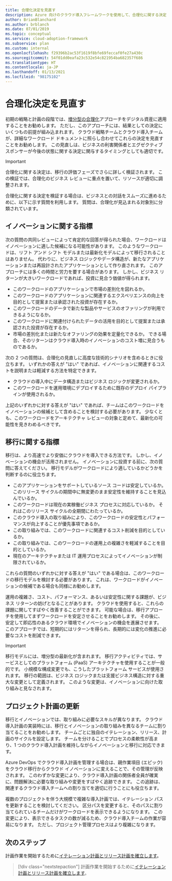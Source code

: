 ```yaml
---
title: 合理化決定を見直す
description: Azure 向けのクラウド導入フレームワークを使用して、合理化に関する決定を再確認し、企業との対話をスムーズに進めるための準備を行う方法について学習します。
author: BrianBlanchard
ms.author: brblanch
ms.date: 07/01/2019
ms.topic: conceptual
ms.service: cloud-adoption-framework
ms.subservice: plan
ms.custom: internal
ms.openlocfilehash: f29396b2ac53f1619f8bfe69feccaf0fe27a430c
ms.sourcegitcommit: 54f01dd0eafa23c532e54c821954ba682357f686
ms.translationtype: HT
ms.contentlocale: ja-JP
ms.lasthandoff: 01/13/2021
ms.locfileid: "98175102"
---
```

# <a name="review-rationalization-decisions"></a>合理化決定を見直す

初期の戦略と計画の段階では、[増分型の合理化](../digital-estate/rationalize.md#incremental-rationalization)アプローチをデジタル資産に適用することをお勧めします。 ただし、このアプローチには、結果としての決定にいくつもの前提が組み込まれます。 クラウド戦略チームとクラウド導入チームが、詳細なワークロード ドキュメントに照らし合わせてこれらの決定を見直すことをお勧めします。 この見直しは、ビジネスの利害関係者とエグゼクティブ スポンサーが今後の状態に関する決定に関与するタイミングとしても適切です。

> [!IMPORTANT]
> 合理化に関する決定は、移行の評価フェーズでさらに詳しく検証されます。 この検証では、合理化のビジネス レビューに重点を置いて、リソースが適切に調整されます。

合理化に関する決定を検証する場合は、ビジネスとの対話をスムーズに進めるために、以下に示す質問を利用します。 質問は、合理化が見込まれる対象別に分類されています。

## <a name="innovation-indicators"></a>イノベーションに関する指標

次の質問の共同レビューによって肯定的な回答が得られた場合、ワークロードはイノベーションに適した候補になる可能性があります。 このようなワークロードは、リフト アンド シフト モデルまたは最新化モデルによって移行されることはありません。 代わりに、ビジネス ロジックやデータ構造が、新たなアプリケーションまたは再設計されたアプリケーションとして作り直されます。 このアプローチには多くの時間と労力を要する場合があります。 しかし、ビジネス リターンが大きいワークロードであれば、投資に見合う価値が得られます。

- このワークロードのアプリケーションで市場の差別化を図れるか。
- このワークロードのアプリケーションに関連するエクスペリエンスの向上を目的として提案または承認された投資が存在するか。
- このワークロードのデータで新たな製品やサービスのオファリングが利用できるようになるか。
- このワークロードに関連付けられたデータの活用を目的として提案または承認された投資が存在するか。
- 市場の差別化または新たなオファリングの効果を定量化できるか。 できる場合、そのリターンはクラウド導入時のイノベーションのコスト増に見合うものであるか。

次の 2 つの質問は、合理化の見直しに高度な技術的シナリオを含めるときに役立ちます。 いずれかの答えが "はい" であれば、イノベーションに関連するコストを説明または軽減する方法を特定できます。

- クラウドの導入中にデータ構造またはビジネス ロジックが変更されるか。
- このワークロードを運用環境にデプロイするために既存のデプロイ パイプラインが使用されるか。

上記のいずれかに対する答えが "はい" であれば、チームはこのワークロードをイノベーションの候補として含めることを検討する必要があります。 少なくとも、このワークロードをアーキテクチャ レビューの対象と定めて、最新化の可能性を見きわめるべきです。

## <a name="migration-indicators"></a>移行に関する指標

移行は、より高速でより安価にクラウドを導入できる方法です。 しかし、イノベーションの機会が活用されません。 イノベーションに投資する前に、次の質問に答えてください。 移行モデルがワークロードにより適しているかどうかを判断するのに役立ちます。

- このアプリケーションをサポートしているソース コードは安定しているか。 このリリース サイクルの期間中に無変更のまま安定性を維持することを見込んでいるか。
- このワークロードは現在の実稼働ビジネス プロセスに対応しているか。 それはこのリリース サイクルの全期間にわたっているか。
- このクラウド導入の取り組みにより、このワークロードの安定性とパフォーマンスが向上することが優先事項であるか。
- この取り組みでは、このワークロードに関連するコスト削減を目的としているか。
- この取り組みでは、このワークロードの運用上の複雑さを軽減することを目的としているか。
- 現在のアーキテクチャまたは IT 運用プロセスによってイノベーションが制限されているか。

これらの質問のいずれかに対する答えが "はい" である場合は、このワークロードの移行モデルを検討する必要があります。 これは、ワークロードがイノベーションの候補である場合も同様にお勧めします。

運用の複雑さ、コスト、パフォーマンス、あるいは安定性に関する課題が、ビジネス リターンの妨げとなることがあります。 クラウドを使用すると、これらの課題に関してすばやく改善することができます。 可能な場合は、移行アプローチを使用してまずワークロードを安定させることをお勧めします。 その後に、安定して即応性のあるクラウド環境でイノベーションの機会を進展させます。 このアプローチでは、短期的にはリターンを得られ、長期的には変化の推進に必要なコストを削減できます。

> [!IMPORTANT]
> 移行モデルには、増分型の最新化が含まれます。 移行アクティビティでは、サービスとしてのプラットフォーム (PaaS) アーキテクチャを使用することが一般的です。 小規模な構成変更でも、こうしたプラットフォーム サービスが使用されます。 移行の範囲は、ビジネス ロジックまたは支援ビジネス構造に対する重大な変更として定義されます。 このような変更は、イノベーションに向けた取り組みと見なされます。

## <a name="update-the-project-plan"></a>プロジェクト計画の更新

移行とイノベーションでは、取り組みに必要なスキルが異なります。 クラウド導入計画の実装時には、移行とイノベーションの取り組みを異なるチームに割り当てることをお勧めします。 チームごとに独自のイテレーション、リリース、計画のサイクルを設定します。 チームを分けることでプロセスの柔軟性が高まり、1 つのクラウド導入計画を維持しながらイノベーションと移行に対応できます。

Azure DevOps でクラウド導入計画を管理する場合は、親作業項目 (エピック) をクラウド移行からクラウド イノベーションに変えることで、その管理が反映されます。 このわずかな変更により、クラウド導入計画の関係者全員が確実に、問題解決に必要な取り組みや変更をすばやく追跡できます。 この追跡は、関連するクラウド導入チームへの割り当てを適切に行うことにも役立ちます。

複数のプロジェクトを伴う大規模で複雑な導入計画では、イテレーション パスを更新することを検討してください。 区分パスを変更すると、そのパスに割り当てられているチームだけがワークロードを表示できるようになります。 この変更により、表示できるタスクの数が減るため、クラウド導入チームの作業が容易になります。 ただし、プロジェクト管理プロセスはより複雑になります。

## <a name="next-steps"></a>次のステップ

計画作業を開始するために[イテレーション計画とリリース計画を確立します](./iteration-paths.md)。

> [!div class="nextstepaction"]
> 計画作業を開始するために[イテレーション計画とリリース計画を確立します](./iteration-paths.md)。
